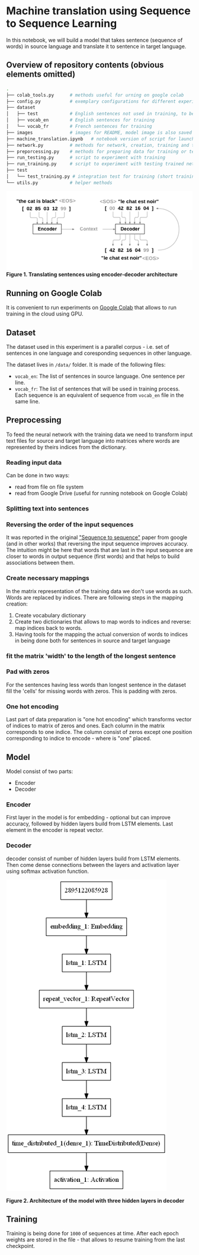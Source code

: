# Machine translation using Sequence to Sequence Learning
In this notebook, we will build a model that takes sentence (sequence of words) in source language and translate it to sentence in target language.

## Overview of repository contents (obvious elements omitted)
```sh
.
├── colab_tools.py      # methods useful for urning on google colab
├── config.py			# exemplary configurations for different experiments
├── dataset 			
│   ├── test 			# English sentences not used in training, to be used in testing
│   ├── vocab_en 		# English sentences for training
│   └── vocab_fr 		# French sentences for training
├── images 				# images for README, model image is also saved here by default
├── machine_translation.ipynb 	# notebook version of script for launching training
├── network.py 			# methods for network, creation, training and testing
├── preporcessing.py 	# methods for preparing data for training or testing
├── run_testing.py 		# script to experiment with training
├── run_training.py		# script to experiment with testing trained network
├── test
│   └── test_training.py # integration test for training (short training)
└── utils.py			# helper methods
```
![Encoder-decoder architecture for translation](images/encode_decode_ef_fr.png)
**Figure 1. Translating sentences using encoder-decoder architecture**
## Running on Google Colab
It is convenient to run experiments on [Google Colab](https://colab.research.google.com) that allows to run training in the cloud using GPU.

## Dataset
The dataset used in this experiment is a parallel corpus - i.e. set of sentences in one language and coresponding sequences in other language.

The dataset lives in `/data/` folder. It is made of the following files:
- `vocab_en`: The list of sentences in source language. One sentence per line.
- `vocab_fr`: The list of sentences that will be used in training process. Each sequence is an equivalent of sequence from `vocab_en` file in the same line.

## Preprocessing
To feed the neural network with the training data we need to transform input text files for source and target language into matrices where words are represented by theirs indices from the dictionary.

### Reading input data
Can be done in two ways:
- read from file on file system
- read from Google Drive (useful for running notebook on Google Colab)

### Splitting text into sentences

### Reversing the order of the input sequences
It was reported in the original ["Sequence to sequence"](https://papers.nips.cc/paper/5346-sequence-to-sequence-learning-with-neural-networks.pdf) paper from google (and in other works) that reversing the input sequence improves accuracy. The intuition might be here that words that are last in the input sequence are closer to words in output sequence (first words) and that helps to build associations between them.

### Create necessary mappings
In the matrix representation of the training data we don't use words as such. Words are replaced by indices.
There are following steps in the mapping creation:
1. Create vocabulary dictionary
2. Create two dictionaries that allows to map words to indices and reverse: map indices back to words.
3. Having tools for the mapping the actual conversion of words to indices in being done both for sentences in source and target language

### fit the matrix 'width' to the length of the longest sentence

### Pad with zeros
For the sentences having less words than longest sentence in the dataset fill the 'cells' for missing words with zeros. This is padding with zeros.

### One hot encoding
Last part of data preparation is "one hot encoding" which transforms vector of indices to matrix of zeros and ones. Each column in the matrix corresponds to one indice. The column consist of zeros except one position corresponding to indice to encode - where is "one" placed.

## Model
Model consist of two parts:
- Encoder
- Decoder

### Encoder
First layer in the model is for embedding - optional but can improve accuracy, followed by hidden layers build from LSTM elements.
Last element in the encoder is repeat vector.

### Decoder 
decoder consist of number of hidden layers build from LSTM elements. Then come dense connections between the layers and activation layer using softmax activation function.

![Model](images/model.png)

**Figure 2. Architecture of the model with three hidden layers in decoder**
## Training
Training is being done for `1000` of sequences at time. After each epoch weights are stored in the file - that allows to resume training from the last checkpoint.

